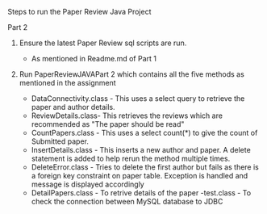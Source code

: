 Steps to run the Paper Review Java Project

Part 2

1. Ensure the latest Paper Review sql scripts are run. 
    - As mentioned in Readme.md of Part 1
     
2. Run PaperReviewJAVAPart 2  which contains all the five methods as mentioned in the assignment
      - DataConnectivity.class - This uses a select query to retrieve the paper and author details.
      - ReviewDetails.class- This retrieves the reviews which are recommended as "The paper should be read"
      - CountPapers.class - This uses a select count(*) to give the count of Submitted paper.
      - InsertDetails.class - This inserts a new author and paper. A delete statement is added to help rerun the method multiple times.
      - DeleteError.class - Tries to delete the first author but fails as there is a foreign key constraint on paper table. Exception is handled and message is displayed accordingly
      - DetailPapers.class - To retrive details of the paper
      -test.class - To check the connection between MySQL database to JDBC 
